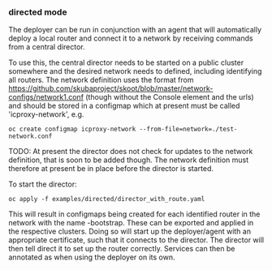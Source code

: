 ### directed mode

The deployer can be run in conjunction with an agent that will
automatically deploy a local router and connect it to a network by
receiving commands from a central director.

To use this, the central director needs to be started on a public
cluster somewhere and the desired network needs to defined, including
identifying all routers. The network definition uses the format from
https://github.com/skubaproject/skoot/blob/master/network-configs/network1.conf
(though without the Console element and the urls) and should be stored
in a configmap which at present must be called 'icproxy-network', e.g.

```
oc create configmap icproxy-network --from-file=network=./test-network.conf
```

TODO: At present the director does not check for updates to the
network definition, that is soon to be added though. The network
definition must therefore at present be in place before the director
is started.

To start the director:

```
oc apply -f examples/directed/director_with_route.yaml
```

This will result in configmaps being created for each identified
router in the network with the name <router-id>-bootstrap. These can
be exported and applied in the respective clusters. Doing so will
start up the deployer/agent with an appropriate certificate, such that
it connects to the director. The director will then tell direct it to
set up the router correctly. Services can then be annotated as when
using the deployer on its own.
